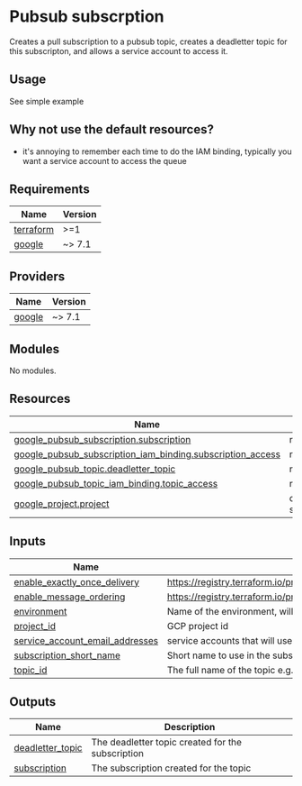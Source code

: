 # Pubsub subscrption

Creates a pull subscription to a pubsub topic, creates a deadletter topic for this subscripton, and allows a service
account to access it.

## Usage

See simple example

## Why not use the default resources?

- it's annoying to remember each time to do the IAM binding, typically you want a service account to access the queue

<!-- BEGIN_TF_DOCS -->
## Requirements

| Name | Version |
|------|---------|
| <a name="requirement_terraform"></a> [terraform](#requirement\_terraform) | >=1 |
| <a name="requirement_google"></a> [google](#requirement\_google) | ~> 7.1 |

## Providers

| Name | Version |
|------|---------|
| <a name="provider_google"></a> [google](#provider\_google) | ~> 7.1 |

## Modules

No modules.

## Resources

| Name | Type |
|------|------|
| [google_pubsub_subscription.subscription](https://registry.terraform.io/providers/hashicorp/google/latest/docs/resources/pubsub_subscription) | resource |
| [google_pubsub_subscription_iam_binding.subscription_access](https://registry.terraform.io/providers/hashicorp/google/latest/docs/resources/pubsub_subscription_iam_binding) | resource |
| [google_pubsub_topic.deadletter_topic](https://registry.terraform.io/providers/hashicorp/google/latest/docs/resources/pubsub_topic) | resource |
| [google_pubsub_topic_iam_binding.topic_access](https://registry.terraform.io/providers/hashicorp/google/latest/docs/resources/pubsub_topic_iam_binding) | resource |
| [google_project.project](https://registry.terraform.io/providers/hashicorp/google/latest/docs/data-sources/project) | data source |

## Inputs

| Name | Description | Type | Default | Required |
|------|-------------|------|---------|:--------:|
| <a name="input_enable_exactly_once_delivery"></a> [enable\_exactly\_once\_delivery](#input\_enable\_exactly\_once\_delivery) | https://registry.terraform.io/providers/hashicorp/google/latest/docs/resources/pubsub_subscription#enable_exactly_once_delivery | `bool` | `false` | no |
| <a name="input_enable_message_ordering"></a> [enable\_message\_ordering](#input\_enable\_message\_ordering) | https://registry.terraform.io/providers/hashicorp/google/latest/docs/resources/pubsub_subscription#enable_message_ordering | `bool` | `false` | no |
| <a name="input_environment"></a> [environment](#input\_environment) | Name of the environment, will be included in resource names | `string` | n/a | yes |
| <a name="input_project_id"></a> [project\_id](#input\_project\_id) | GCP project id | `string` | n/a | yes |
| <a name="input_service_account_email_addresses"></a> [service\_account\_email\_addresses](#input\_service\_account\_email\_addresses) | service accounts that will use the subscription, the pubsub service account for this project will be auto-included | `list(string)` | n/a | yes |
| <a name="input_subscription_short_name"></a> [subscription\_short\_name](#input\_subscription\_short\_name) | Short name to use in the subscription to identify it. e.g thinghappened | `string` | n/a | yes |
| <a name="input_topic_id"></a> [topic\_id](#input\_topic\_id) | The full name of the topic e.g. project/foo/topic/bar | `string` | n/a | yes |

## Outputs

| Name | Description |
|------|-------------|
| <a name="output_deadletter_topic"></a> [deadletter\_topic](#output\_deadletter\_topic) | The deadletter topic created for the subscription |
| <a name="output_subscription"></a> [subscription](#output\_subscription) | The subscription created for the topic |
<!-- END_TF_DOCS -->
